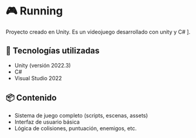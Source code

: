 # 🎮 Running

Proyecto creado en Unity. Es un videojuego desarrollado con unity y C# ].

## 🧠 Tecnologías utilizadas
- Unity (versión 2022.3)
- C#
- Visual Studio 2022

## 📦 Contenido
- Sistema de juego completo (scripts, escenas, assets)
- Interfaz de usuario básica
- Lógica de colisiones, puntuación, enemigos, etc.


